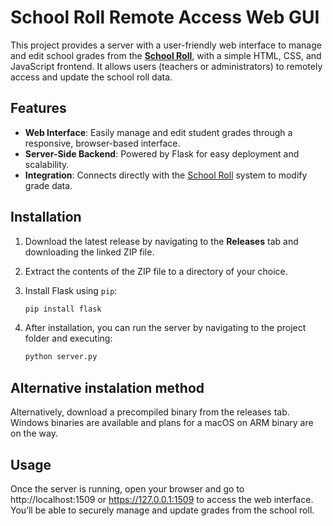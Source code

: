 # School Roll Remote Access Web GUI

This project provides a server with a user-friendly web interface to manage and edit school grades from the **[School Roll](https://github.com/david-constantinescu/school-roll)**, with a simple HTML, CSS, and JavaScript frontend. It allows users (teachers or administrators) to remotely access and update the school roll data.

## Features
- **Web Interface**: Easily manage and edit student grades through a responsive, browser-based interface.
- **Server-Side Backend**: Powered by Flask for easy deployment and scalability.
- **Integration**: Connects directly with the [School Roll](https://github.com/david-constantinescu/school-roll) system to modify grade data.

## Installation

1. Download the latest release by navigating to the **Releases** tab and downloading the linked ZIP file.
2. Extract the contents of the ZIP file to a directory of your choice.
3. Install Flask using `pip`:
   ```bash
   pip install flask

4.	After installation, you can run the server by navigating to the project folder and executing:

     ```bash
    python server.py

## Alternative instalation method

Alternatively, download a precompiled binary from the releases tab. Windows binaries are available and plans for a macOS on ARM binary are on the way.

## Usage

Once the server is running, open your browser and go to http://localhost:1509 or https://127.0.0.1:1509 to access the web interface. You’ll be able to securely manage and update grades from the school roll.
